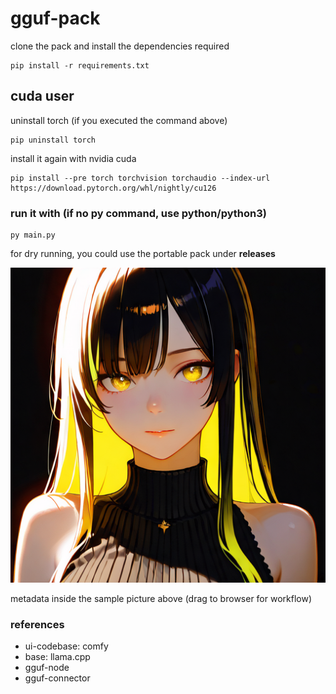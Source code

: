 # gguf-pack

clone the pack and install the dependencies required
```
pip install -r requirements.txt
```

## cuda user
uninstall torch (if you executed the command above)
```
pip uninstall torch
```
install it again with nvidia cuda
```
pip install --pre torch torchvision torchaudio --index-url https://download.pytorch.org/whl/nightly/cu126
```

### run it with (if no py command, use python/python3)
```
py main.py
```
for dry running, you could use the portable pack under **releases**

![screenshot](https://raw.githubusercontent.com/calcuis/comfy/master/gguf-pack.png)

metadata inside the sample picture above (drag to browser for workflow)

### references
- ui-codebase: comfy
- base: llama.cpp
- gguf-node
- gguf-connector
